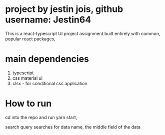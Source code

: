 # project by jestin jois, github username: Jestin64

This is a react-typescript UI project assignment built entirely with common, popular react packages, 

# main dependencies
1) typescript
2) css material ui
3) clsx - for conditional css application

# How to run

cd into the repo and run yarn start, 

search query searches for data name, the middle field of the data